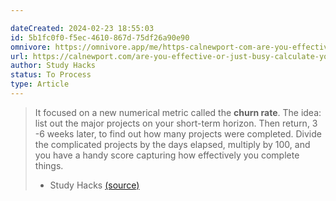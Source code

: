 ```yaml
---

dateCreated: 2024-02-23 18:55:03
id: 5b1fc0f0-f5ec-4610-867d-75df26a90e90
omnivore: https://omnivore.app/me/https-calnewport-com-are-you-effective-or-just-busy-calculate-yo-18dd8649a1a
url: https://calnewport.com/are-you-effective-or-just-busy-calculate-your-churn-rate-to-find-out/
author: Study Hacks
status: To Process
type: Article
---
```



> It focused on a new numerical metric called the **churn rate**. The idea: list out the major projects on your short-term horizon. Then return, 3 -6 weeks later, to find out how many projects were completed. Divide the complicated projects by the days elapsed, multiply by 100, and you have a handy score capturing how effectively you complete things. 
> - Study Hacks [(source)](https://calnewport.com/are-you-effective-or-just-busy-calculate-your-churn-rate-to-find-out/) 



